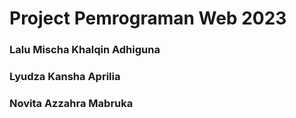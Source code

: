 # Project Pemrograman Web 2023
### Lalu Mischa Khalqin Adhiguna
### Lyudza Kansha Aprilia
### Novita Azzahra Mabruka